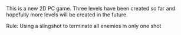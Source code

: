 This is a new 2D PC game. Three levels have been created so far and hopefully more levels will be created in the future.

Rule: Using a slingshot to terminate all enemies in only one shot
